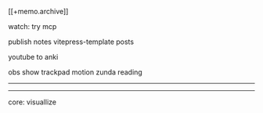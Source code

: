 [[+memo.archive]]


watch: try mcp

publish notes
	vitepress-template
	posts
	
youtube to anki

obs
	show trackpad motion
	zunda reading


---




---


core:
visuallize
